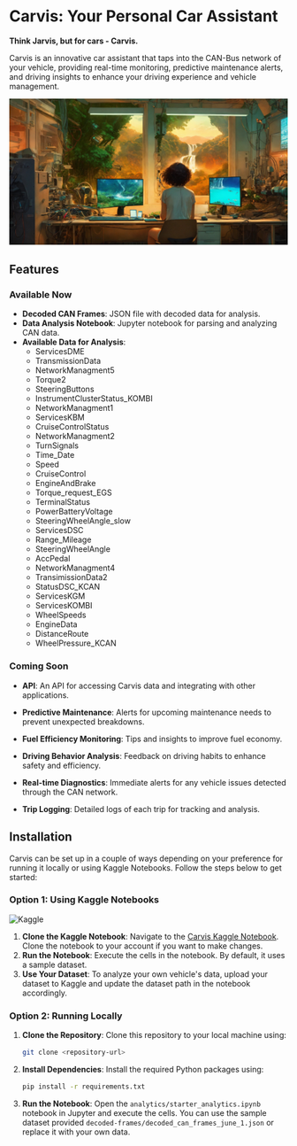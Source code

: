 # Carvis: Your Personal Car Assistant

**Think Jarvis, but for cars - Carvis.**

Carvis is an innovative car assistant that taps into the CAN-Bus network of your vehicle, providing real-time monitoring, predictive maintenance alerts, and driving insights to enhance your driving experience and vehicle management.

![Vibes](img/cracked.jpg)

## Features

### Available Now

- **Decoded CAN Frames**: JSON file with decoded data for analysis.
- **Data Analysis Notebook**: Jupyter notebook for parsing and analyzing CAN data.
- **Available Data for Analysis**:
  - ServicesDME
  - TransmissionData
  - NetworkManagment5
  - Torque2
  - SteeringButtons
  - InstrumentClusterStatus_KOMBI
  - NetworkManagment1
  - ServicesKBM
  - CruiseControlStatus
  - NetworkManagment2
  - TurnSignals
  - Time_Date
  - Speed
  - CruiseControl
  - EngineAndBrake
  - Torque_request_EGS
  - TerminalStatus
  - PowerBatteryVoltage
  - SteeringWheelAngle_slow
  - ServicesDSC
  - Range_Mileage
  - SteeringWheelAngle
  - AccPedal
  - NetworkManagment4
  - TransimissionData2
  - StatusDSC_KCAN
  - ServicesKGM
  - ServicesKOMBI
  - WheelSpeeds
  - EngineData
  - DistanceRoute
  - WheelPressure_KCAN

### Coming Soon

- **API**: An API for accessing Carvis data and integrating with other applications.

- **Predictive Maintenance**: Alerts for upcoming maintenance needs to prevent unexpected breakdowns.
- **Fuel Efficiency Monitoring**: Tips and insights to improve fuel economy.
- **Driving Behavior Analysis**: Feedback on driving habits to enhance safety and efficiency.
- **Real-time Diagnostics**: Immediate alerts for any vehicle issues detected through the CAN network.
- **Trip Logging**: Detailed logs of each trip for tracking and analysis.

## Installation

Carvis can be set up in a couple of ways depending on your preference for running it locally or using Kaggle Notebooks. Follow the steps below to get started:

### Option 1: Using Kaggle Notebooks

<a href="https://www.kaggle.com/code/fredygerman/carvis-starter-notebook?scriptVersionId=188078001" target="_blank"><img align="left" alt="Kaggle" title="Open in Kaggle" src="https://kaggle.com/static/images/open-in-kaggle.svg"></a>
</br>

1. **Clone the Kaggle Notebook**: Navigate to the [Carvis Kaggle Notebook](https://www.kaggle.com/code/fredygerman/carvis-starter-analytics-kaggle). Clone the notebook to your account if you want to make changes.
2. **Run the Notebook**: Execute the cells in the notebook. By default, it uses a sample dataset.
3. **Use Your Dataset**: To analyze your own vehicle's data, upload your dataset to Kaggle and update the dataset path in the notebook accordingly.

### Option 2: Running Locally

1. **Clone the Repository**: Clone this repository to your local machine using:

   ```sh
   git clone <repository-url>
   ```

2. **Install Dependencies**: Install the required Python packages using:

   ```sh
   pip install -r requirements.txt
   ```

3. **Run the Notebook**: Open the `analytics/starter_analytics.ipynb` notebook in Jupyter and execute the cells. You can use the sample dataset provided `decoded-frames/decoded_can_frames_june_1.json` or replace it with your own data.
